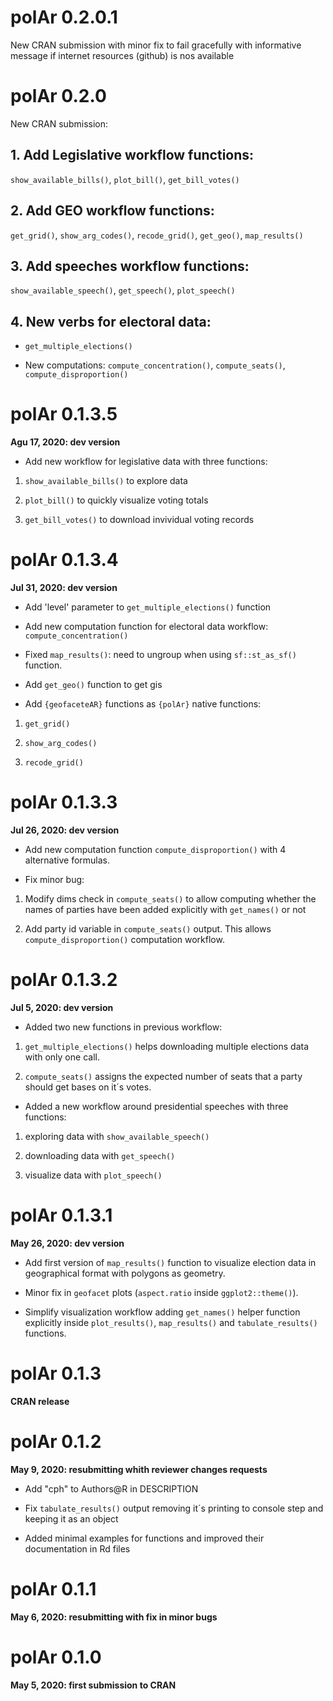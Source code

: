 # polAr 0.2.0.1

New CRAN submission with minor fix to fail gracefully with informative message if internet resources (github) is nos available


# polAr 0.2.0

New CRAN submission: 


## 1. Add Legislative workflow functions: 

`show_available_bills()`, `plot_bill()`, `get_bill_votes()`

## 2. Add GEO workflow functions: 

 `get_grid()`, `show_arg_codes()`, `recode_grid()`, `get_geo()`, `map_results()`

## 3. Add speeches workflow functions:

`show_available_speech()`, `get_speech()`, `plot_speech()`

## 4. New verbs for electoral data: 

* `get_multiple_elections()`

* New computations: `compute_concentration()`, `compute_seats()`, `compute_disproportion()`










# polAr 0.1.3.5

**Agu 17, 2020: dev version**

* Add new workflow for legislative data with three functions:


1. `show_available_bills()` to explore data

2. `plot_bill()` to quickly visualize voting totals

3. `get_bill_votes()` to download invividual voting records

# polAr 0.1.3.4

**Jul 31, 2020: dev version**

* Add 'level' parameter to `get_multiple_elections()` function

* Add new computation function for electoral data workflow:  `compute_concentration()`

* Fixed `map_results()`: need to ungroup when using `sf::st_as_sf()` function. 

* Add `get_geo()` function to get gis

* Add `{geofaceteAR}` functions as `{polAr}` native functions: 

1. `get_grid()`

2. `show_arg_codes()`

3. `recode_grid()`

# polAr 0.1.3.3

**Jul 26, 2020: dev version**

* Add new computation function `compute_disproportion()` with 4 alternative formulas. 

* Fix minor bug:

1. Modify dims check in `compute_seats()`  to allow computing whether the names of parties have been added explicitly with `get_names()` or not

2. Add party id variable in `compute_seats()` output. This allows `compute_disproportion()` computation workflow. 

# polAr 0.1.3.2
**Jul 5, 2020: dev version**

* Added two new functions in previous workflow:

1. `get_multiple_elections()`  helps downloading multiple elections data with only one call. 

2. `compute_seats()` assigns the expected number of seats that a party should get bases on it´s votes. 

* Added a new workflow around presidential speeches with three functions:

1. exploring data with `show_available_speech()`

2. downloading data with `get_speech()`

3. visualize data with `plot_speech()`

# polAr 0.1.3.1

**May 26, 2020: dev version**

* Add first version of `map_results()` function to visualize election data in geographical format with polygons as geometry.

* Minor fix in `geofacet` plots (`aspect.ratio` inside `ggplot2::theme()`).

* Simplify visualization workflow adding `get_names()` helper function explicitly inside `plot_results()`, `map_results()` and `tabulate_results()` functions.

# polAr 0.1.3 

**CRAN release**

# polAr 0.1.2

**May 9, 2020:  resubmitting whith reviewer changes requests**

* Add "cph" to Authors\@R in DESCRIPTION

* Fix `tabulate_results()` output removing it´s printing to console step and keeping it as an object

* Added minimal examples for functions and improved  their documentation in Rd files
  
# polAr 0.1.1

**May 6, 2020: resubmitting with fix in minor bugs**

# polAr 0.1.0

**May 5, 2020:  first submission to CRAN**
